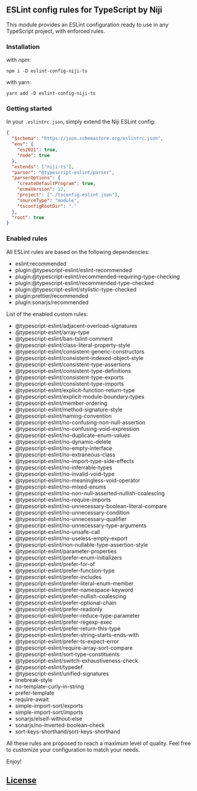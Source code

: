 ## ESLint config rules for TypeScript by Niji

This module provides an ESLint configuration ready to use in any TypeScript project, with enforced rules.

### Installation

with npm:

```shell
npm i -D eslint-config-niji-ts
```

with yarn:

```shell
yarn add -D eslint-config-niji-ts
```

### Getting started

In your `.eslintrc.json`, simply extend the Niji ESLint config:

```json
{
  "$schema": "https://json.schemastore.org/eslintrc.json",
  "env": {
    "es2021": true,
    "node": true
  },
  "extends": ["niji-ts"],
  "parser": "@typescript-eslint/parser",
  "parserOptions": {
    "createDefaultProgram": true,
    "ecmaVersion": 12,
    "project": ["./tsconfig.eslint.json"],
    "sourceType": "module",
    "tsconfigRootDir": "."
  },
  "root": true
}
```

### Enabled rules

All ESLint rules are based on the following dependencies:

- eslint:recommended
- plugin:@typescript-eslint/eslint-recommended
- plugin:@typescript-eslint/recommended-requiring-type-checking
- plugin:@typescript-eslint/recommended-type-checked
- plugin:@typescript-eslint/stylistic-type-checked
- plugin:prettier/recommended
- plugin:sonarjs/recommended

List of the enabled custom rules:

- @typescript-eslint/adjacent-overload-signatures
- @typescript-eslint/array-type
- @typescript-eslint/ban-tslint-comment
- @typescript-eslint/class-literal-property-style
- @typescript-eslint/consistent-generic-constructors
- @typescript-eslint/consistent-indexed-object-style
- @typescript-eslint/consistent-type-assertions
- @typescript-eslint/consistent-type-definitions
- @typescript-eslint/consistent-type-exports
- @typescript-eslint/consistent-type-imports
- @typescript-eslint/explicit-function-return-type
- @typescript-eslint/explicit-module-boundary-types
- @typescript-eslint/member-ordering
- @typescript-eslint/method-signature-style
- @typescript-eslint/naming-convention
- @typescript-eslint/no-confusing-non-null-assertion
- @typescript-eslint/no-confusing-void-expression
- @typescript-eslint/no-duplicate-enum-values
- @typescript-eslint/no-dynamic-delete
- @typescript-eslint/no-empty-interface
- @typescript-eslint/no-extraneous-class
- @typescript-eslint/no-import-type-side-effects
- @typescript-eslint/no-inferrable-types
- @typescript-eslint/no-invalid-void-type
- @typescript-eslint/no-meaningless-void-operator
- @typescript-eslint/no-mixed-enums
- @typescript-eslint/no-non-null-asserted-nullish-coalescing
- @typescript-eslint/no-require-imports
- @typescript-eslint/no-unnecessary-boolean-literal-compare
- @typescript-eslint/no-unnecessary-condition
- @typescript-eslint/no-unnecessary-qualifier
- @typescript-eslint/no-unnecessary-type-arguments
- @typescript-eslint/no-unsafe-call
- @typescript-eslint/no-useless-empty-export
- @typescript-eslint/non-nullable-type-assertion-style
- @typescript-eslint/parameter-properties
- @typescript-eslint/prefer-enum-initializers
- @typescript-eslint/prefer-for-of
- @typescript-eslint/prefer-function-type
- @typescript-eslint/prefer-includes
- @typescript-eslint/prefer-literal-enum-member
- @typescript-eslint/prefer-namespace-keyword
- @typescript-eslint/prefer-nullish-coalescing
- @typescript-eslint/prefer-optional-chain
- @typescript-eslint/prefer-readonly
- @typescript-eslint/prefer-reduce-type-parameter
- @typescript-eslint/prefer-regexp-exec
- @typescript-eslint/prefer-return-this-type
- @typescript-eslint/prefer-string-starts-ends-with
- @typescript-eslint/prefer-ts-expect-error
- @typescript-eslint/require-array-sort-compare
- @typescript-eslint/sort-type-constituents
- @typescript-eslint/switch-exhaustiveness-check
- @typescript-eslint/typedef
- @typescript-eslint/unified-signatures
- linebreak-style
- no-template-curly-in-string
- prefer-template
- require-await
- simple-import-sort/exports
- simple-import-sort/imports
- sonarjs/elseif-without-else
- sonarjs/no-inverted-boolean-check
- sort-keys-shorthand/sort-keys-shorthand

All these rules are proposed to reach a maximum level of quality.
Feel free to customize your configuration to match your needs.

Enjoy!

## [License](https://github.com/NijiDigital/eslint-ts-niji/blob/main/LICENSE)
